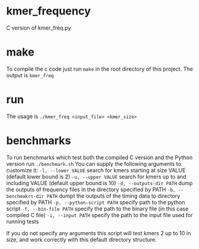 # kmer_frequency
C version of kmer_freq.py

# make
To compile the c code just run `make` in the root directory of this project.
The output is `kmer_freq`

# run
The usage is `./kmer_freq <input_file> <kmer_size>`

# benchmarks
To run benchmarks which test both the compiled C version and the Python version run `./benchmark.sh`
You can supply the following arguments to customize it:
`-l, --lower VALUE` search for kmers starting at size VALUE     (default lower bound is 2)
`-u, --upper VALUE` search for kmers up to and including VALUE  (default upper bound is 10)
`-d, --outputs-dir PATH` dump the outputs of frequency files in the directory specified by PATH
`-b, --benchmakrs-dir PATH` dumpt the outputs of the timing data to directory specified by PATH
`-p, --python-script PATH`  specify path to the python script
`-f, --bin-file PATH`       specify the path to the binary file (in this case compiled C file)
`-i, --input PATH`          specify the path to the input file used for running tests

If you do not specify any arguments this script will test kmers 2 up to 10 in size, and work correctly with this default directory structure.
